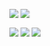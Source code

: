 <p>
<img src="https://img.shields.io/static/v1?label=language&message=Java&color=blue"/>
<img src="https://img.shields.io/static/v1?label=language&message=JavaWeb&color=red"/>
</p>


  ![](https://github-readme-stats.vercel.app/api/top-langs/?username=jdfcc&theme=dark&layout=compact)
  ![](https://github-readme-stats.vercel.app/api?username=jdfcc&show_icons=true&theme=dark&count_private=true)
![](https://activity-graph.herokuapp.com/graph?username=jdfcc&theme=github)
  


